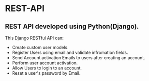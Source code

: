 # REST-API

## REST API developed using Python(Django).
This Django RESTful API can:
- Create custom user models.
- Register Users using email and validate infromation fields.
- Send Account activation Emails to users after creating an account.
- Perform user account activation.
- Allow Users to login to an account.
- Reset a user's password by Email.
